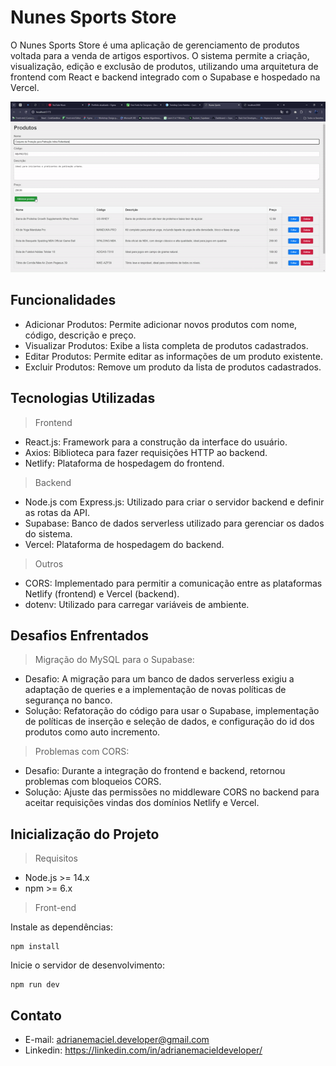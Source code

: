 # Nunes Sports Store

O Nunes Sports Store é uma aplicação de gerenciamento de produtos voltada para a venda de artigos esportivos. O sistema permite a criação, visualização, edição e exclusão de produtos, utilizando uma arquitetura de frontend com React e backend integrado com o Supabase e hospedado na Vercel.

![Demostração do Sistema Nunes Sports](docs/nunes-sports-view.gif)

## Funcionalidades

- Adicionar Produtos: Permite adicionar novos produtos com nome, código, descrição e preço.
- Visualizar Produtos: Exibe a lista completa de produtos cadastrados.
- Editar Produtos: Permite editar as informações de um produto existente.
- Excluir Produtos: Remove um produto da lista de produtos cadastrados.

## Tecnologias Utilizadas

> Frontend

- React.js: Framework para a construção da interface do usuário.
- Axios: Biblioteca para fazer requisições HTTP ao backend.
- Netlify: Plataforma de hospedagem do frontend.

> Backend

- Node.js com Express.js: Utilizado para criar o servidor backend e definir as rotas da API.
- Supabase: Banco de dados serverless utilizado para gerenciar os dados do sistema.
- Vercel: Plataforma de hospedagem do backend.

> Outros

- CORS: Implementado para permitir a comunicação entre as plataformas Netlify (frontend) e Vercel (backend).
- dotenv: Utilizado para carregar variáveis de ambiente.

## Desafios Enfrentados

> Migração do MySQL para o Supabase:

- Desafio: A migração para um banco de dados serverless exigiu a adaptação de queries e a implementação de novas políticas de segurança no banco.
- Solução: Refatoração do código para usar o Supabase, implementação de políticas de inserção e seleção de dados, e configuração do id dos produtos como auto incremento.

> Problemas com CORS:

- Desafio: Durante a integração do frontend e backend, retornou problemas com bloqueios CORS.
- Solução: Ajuste das permissões no middleware CORS no backend para aceitar requisições vindas dos domínios Netlify e Vercel.

## Inicialização do Projeto

> Requisitos

- Node.js >= 14.x
- npm >= 6.x

> Front-end

Instale as dependências:

```text
npm install
```

Inicie o servidor de desenvolvimento:

```text
npm run dev
```

## Contato

- E-mail: <adrianemaciel.developer@gmail.com>
- Linkedin: <https://linkedin.com/in/adrianemacieldeveloper/>
